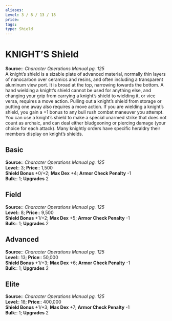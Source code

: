 ```yaml
---
aliases: 
Level: 3 / 8 / 13 / 18
price: 
tags: 
type: Shield
---
```


# KNIGHT’S Shield

**Source**:: _Character Operations Manual pg. 125_  
A knight’s shield is a sizable plate of advanced material, normally thin layers of nanocarbon over ceramics and resins, and often including a transparent aluminum view port. It is broad at the top, narrowing towards the bottom. A hand wielding a knight’s shield cannot be used for anything else, and changing your grip from carrying a knight’s shield to wielding it, or vice versa, requires a move action. Pulling out a knight’s shield from storage or putting one away also requires a move action. If you are wielding a knight’s shield, you gain a +1 bonus to any bull rush combat maneuver you attempt. You can use a knight’s shield to make a special unarmed strike that does not count as archaic, and can deal either bludgeoning or piercing damage (your choice for each attack). Many knightly orders have specific heraldry their members display on knight’s shields.

## Basic

**Source**:: _Character Operations Manual pg. 125_  
**Level**:: 3;
**Price**:: 1,500  
**Shield Bonus** +0/+2; **Max Dex** +4; **Armor Check Penalty** -1  
**Bulk**:: 1; **Upgrades** 2

## Field

**Source**:: _Character Operations Manual pg. 125_  
**Level**:: 8;
**Price**:: 9,500  
**Shield Bonus** +1/+2; **Max Dex** +5; **Armor Check Penalty** -1  
**Bulk**:: 1; **Upgrades** 2

## Advanced

**Source**:: _Character Operations Manual pg. 125_  
**Level**:: 13;
**Price**:: 50,000  
**Shield Bonus** +1/+3; **Max Dex** +6; **Armor Check Penalty** -1  
**Bulk**:: 1; **Upgrades** 2

## Elite

**Source**:: _Character Operations Manual pg. 125_  
**Level**:: 18;
**Price**:: 400,000  
**Shield Bonus** +1/+3; **Max Dex** +7; **Armor Check Penalty** -1  
**Bulk**:: 1; **Upgrades** 2
